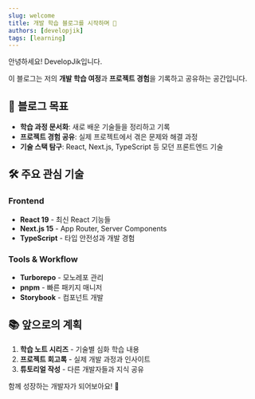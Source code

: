 ```yaml
---
slug: welcome
title: 개발 학습 블로그를 시작하며 🚀
authors: [developjik]
tags: [learning]
---
```


안녕하세요! DevelopJik입니다.

이 블로그는 저의 **개발 학습 여정**과 **프로젝트 경험**을 기록하고 공유하는 공간입니다.

## 🎯 블로그 목표

- **학습 과정 문서화**: 새로 배운 기술들을 정리하고 기록
- **프로젝트 경험 공유**: 실제 프로젝트에서 겪은 문제와 해결 과정
- **기술 스택 탐구**: React, Next.js, TypeScript 등 모던 프론트엔드 기술

<!-- truncate -->

## 🛠️ 주요 관심 기술

### Frontend
- **React 19** - 최신 React 기능들
- **Next.js 15** - App Router, Server Components
- **TypeScript** - 타입 안전성과 개발 경험

### Tools & Workflow
- **Turborepo** - 모노레포 관리
- **pnpm** - 빠른 패키지 매니저
- **Storybook** - 컴포넌트 개발

## 📚 앞으로의 계획

1. **학습 노트 시리즈** - 기술별 심화 학습 내용
2. **프로젝트 회고록** - 실제 개발 과정과 인사이트
3. **튜토리얼 작성** - 다른 개발자들과 지식 공유

함께 성장하는 개발자가 되어보아요! 🌱
